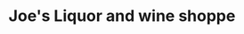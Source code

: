 ---
title: "Joe's Liquor and wine shoppe"
url: /detroit/joes-liquor-and-wine-shoppe/
shop: alcohol
---